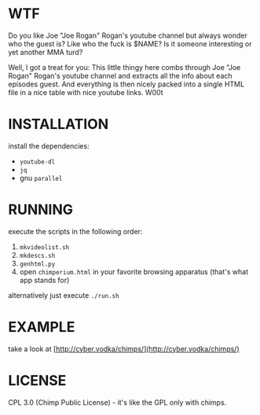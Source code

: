 WTF
===

Do you like Joe "Joe Rogan" Rogan's youtube channel but always wonder who the guest is? Like who the fuck is $NAME? Is it someone interesting or yet another MMA turd? 

Well, I got a treat for you: This little thingy here combs through Joe "Joe Rogan" Rogan's youtube channel and extracts all the info about each episodes guest. And everything is then nicely packed into a single HTML file in a nice table with nice youtube links. W00t


INSTALLATION
============

install the dependencies:
- `youtube-dl`
- `jq`
- gnu `parallel`


RUNNING
=======
execute the scripts in the following order:

1. `mkvideolist.sh`
2. `mkdescs.sh`
3. `genhtml.py`
4. open `chimperium.html` in your favorite browsing apparatus (that's what app stands for) 

alternatively just execute `./run.sh`


EXAMPLE
=======

take a look at [http://cyber.vodka/chimps/](http://cyber.vodka/chimps/) 


LICENSE
=======

CPL 3.0 (Chimp Public License) - it's like the GPL only with chimps. 
